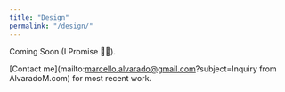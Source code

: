 ```yaml
---
title: "Design"
permalink: "/design/"
---
```


Coming Soon (I Promise 🙋‍♂️).

[Contact me](mailto:marcello.alvarado@gmail.com?subject=Inquiry from AlvaradoM.com) for most recent work.
